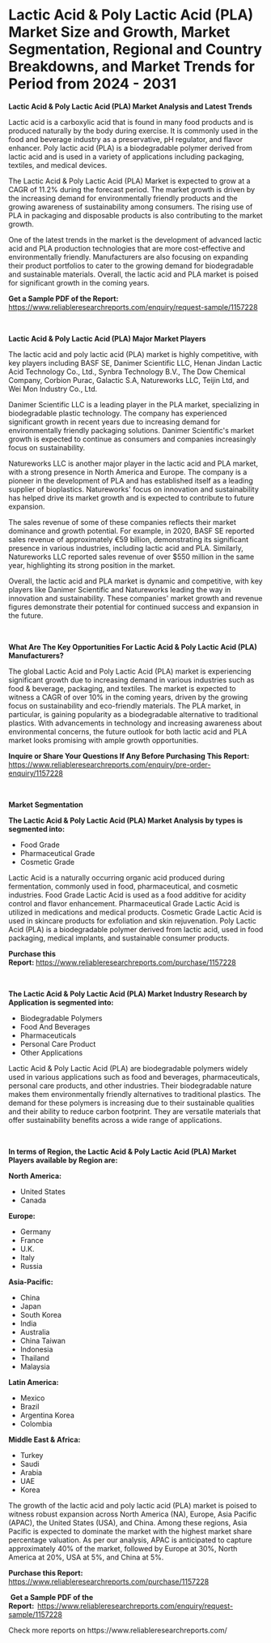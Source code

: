 <p><h1>Lactic Acid & Poly Lactic Acid (PLA) Market Size and Growth, Market Segmentation, Regional and Country Breakdowns, and Market Trends for Period from 2024 -  2031</h1></p><p><strong>Lactic Acid & Poly Lactic Acid (PLA) Market Analysis and Latest Trends</strong></p>
<p><p>Lactic acid is a carboxylic acid that is found in many food products and is produced naturally by the body during exercise. It is commonly used in the food and beverage industry as a preservative, pH regulator, and flavor enhancer. Poly lactic acid (PLA) is a biodegradable polymer derived from lactic acid and is used in a variety of applications including packaging, textiles, and medical devices.</p><p>The Lactic Acid & Poly Lactic Acid (PLA) Market is expected to grow at a CAGR of 11.2% during the forecast period. The market growth is driven by the increasing demand for environmentally friendly products and the growing awareness of sustainability among consumers. The rising use of PLA in packaging and disposable products is also contributing to the market growth.</p><p>One of the latest trends in the market is the development of advanced lactic acid and PLA production technologies that are more cost-effective and environmentally friendly. Manufacturers are also focusing on expanding their product portfolios to cater to the growing demand for biodegradable and sustainable materials. Overall, the lactic acid and PLA market is poised for significant growth in the coming years.</p></p>
<p><strong>Get a Sample PDF of the Report:&nbsp;</strong> <a href="https://www.reliableresearchreports.com/enquiry/request-sample/1157228">https://www.reliableresearchreports.com/enquiry/request-sample/1157228</a></p>
<p>&nbsp;</p>
<p><strong>Lactic Acid & Poly Lactic Acid (PLA) Major Market Players</strong></p>
<p><p>The lactic acid and poly lactic acid (PLA) market is highly competitive, with key players including BASF SE, Danimer Scientific LLC, Henan Jindan Lactic Acid Technology Co., Ltd., Synbra Technology B.V., The Dow Chemical Company, Corbion Purac, Galactic S.A, Natureworks LLC, Teijin Ltd, and Wei Mon Industry Co., Ltd.</p><p>Danimer Scientific LLC is a leading player in the PLA market, specializing in biodegradable plastic technology. The company has experienced significant growth in recent years due to increasing demand for environmentally friendly packaging solutions. Danimer Scientific's market growth is expected to continue as consumers and companies increasingly focus on sustainability.</p><p>Natureworks LLC is another major player in the lactic acid and PLA market, with a strong presence in North America and Europe. The company is a pioneer in the development of PLA and has established itself as a leading supplier of bioplastics. Natureworks' focus on innovation and sustainability has helped drive its market growth and is expected to contribute to future expansion.</p><p>The sales revenue of some of these companies reflects their market dominance and growth potential. For example, in 2020, BASF SE reported sales revenue of approximately €59 billion, demonstrating its significant presence in various industries, including lactic acid and PLA. Similarly, Natureworks LLC reported sales revenue of over $550 million in the same year, highlighting its strong position in the market.</p><p>Overall, the lactic acid and PLA market is dynamic and competitive, with key players like Danimer Scientific and Natureworks leading the way in innovation and sustainability. These companies' market growth and revenue figures demonstrate their potential for continued success and expansion in the future.</p></p>
<p>&nbsp;</p>
<p><strong>What Are The Key Opportunities For Lactic Acid & Poly Lactic Acid (PLA) Manufacturers?</strong></p>
<p><p>The global Lactic Acid and Poly Lactic Acid (PLA) market is experiencing significant growth due to increasing demand in various industries such as food & beverage, packaging, and textiles. The market is expected to witness a CAGR of over 10% in the coming years, driven by the growing focus on sustainability and eco-friendly materials. The PLA market, in particular, is gaining popularity as a biodegradable alternative to traditional plastics. With advancements in technology and increasing awareness about environmental concerns, the future outlook for both lactic acid and PLA market looks promising with ample growth opportunities.</p></p>
<p><strong>Inquire or Share Your Questions If Any Before Purchasing This Report:</strong> <a href="https://www.reliableresearchreports.com/enquiry/pre-order-enquiry/1157228">https://www.reliableresearchreports.com/enquiry/pre-order-enquiry/1157228</a></p>
<p>&nbsp;</p>
<p><strong>Market Segmentation</strong></p>
<p><strong>The Lactic Acid & Poly Lactic Acid (PLA) Market Analysis by types is segmented into:</strong></p>
<p><ul><li>Food Grade</li><li>Pharmaceutical Grade</li><li>Cosmetic Grade</li></ul></p>
<p><p>Lactic Acid is a naturally occurring organic acid produced during fermentation, commonly used in food, pharmaceutical, and cosmetic industries. Food Grade Lactic Acid is used as a food additive for acidity control and flavor enhancement. Pharmaceutical Grade Lactic Acid is utilized in medications and medical products. Cosmetic Grade Lactic Acid is used in skincare products for exfoliation and skin rejuvenation. Poly Lactic Acid (PLA) is a biodegradable polymer derived from lactic acid, used in food packaging, medical implants, and sustainable consumer products.</p></p>
<p><strong>Purchase this Report:&nbsp;</strong><a href="https://www.reliableresearchreports.com/purchase/1157228">https://www.reliableresearchreports.com/purchase/1157228</a></p>
<p>&nbsp;</p>
<p><strong>The Lactic Acid & Poly Lactic Acid (PLA) Market Industry Research by Application is segmented into:</strong></p>
<p><ul><li>Biodegradable Polymers</li><li>Food And Beverages</li><li>Pharmaceuticals</li><li>Personal Care Product</li><li>Other Applications</li></ul></p>
<p><p>Lactic Acid & Poly Lactic Acid (PLA) are biodegradable polymers widely used in various applications such as food and beverages, pharmaceuticals, personal care products, and other industries. Their biodegradable nature makes them environmentally friendly alternatives to traditional plastics. The demand for these polymers is increasing due to their sustainable qualities and their ability to reduce carbon footprint. They are versatile materials that offer sustainability benefits across a wide range of applications.</p></p>
<p>&nbsp;</p>
<p><strong>In terms of Region, the Lactic Acid & Poly Lactic Acid (PLA) Market Players available by Region are:</strong></p>
<p>
    <p> <strong> North America: </strong>
        <ul>
            <li>United States</li>
            <li>Canada</li>
        </ul>
        </p> 
    <p> <strong> Europe: </strong>
        <ul>
            <li>Germany</li>
            <li>France</li>
            <li>U.K.</li>
            <li>Italy</li>
            <li>Russia</li>
        </ul>
        </p> 
    <p> <strong> Asia-Pacific: </strong>
        <ul>
            <li>China</li>
            <li>Japan</li>
            <li>South Korea</li>
            <li>India</li>
            <li>Australia</li>
            <li>China Taiwan</li>
            <li>Indonesia</li>
            <li>Thailand</li>
            <li>Malaysia</li>
        </ul>
        </p> 
    <p> <strong> Latin America: </strong>
        <ul>
            <li>Mexico</li>
            <li>Brazil</li>
            <li>Argentina Korea</li>
            <li>Colombia</li>
        </ul>
        </p> 
    <p> <strong> Middle East & Africa: </strong>
        <ul>
            <li>Turkey</li>
            <li>Saudi</li>
            <li>Arabia</li>
            <li>UAE</li>
            <li>Korea</li>
        </ul>
    </p>
    </p>
<p><p>The growth of the lactic acid and poly lactic acid (PLA) market is poised to witness robust expansion across North America (NA), Europe, Asia Pacific (APAC), the United States (USA), and China. Among these regions, Asia Pacific is expected to dominate the market with the highest market share percentage valuation. As per our analysis, APAC is anticipated to capture approximately 40% of the market, followed by Europe at 30%, North America at 20%, USA at 5%, and China at 5%.</p></p>
<p><strong>Purchase this Report: </strong><a href="https://www.reliableresearchreports.com/purchase/1157228">https://www.reliableresearchreports.com/purchase/1157228</a></p>
<p>&nbsp;<strong>Get a Sample PDF of the Report:&nbsp;&nbsp;</strong><a href="https://www.reliableresearchreports.com/enquiry/request-sample/1157228">https://www.reliableresearchreports.com/enquiry/request-sample/1157228</a></p>
<p><strong></strong></p>
<p>Check more reports on https://www.reliableresearchreports.com/</p>